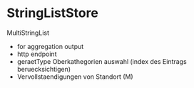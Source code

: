 StringListStore
===============

MultiStringList

- for aggregation output
- http endpoint
- geraetType Oberkathegorien auswahl (index des Eintrags beruecksichtigen)
- Vervollstaendigungen von Standort (M)